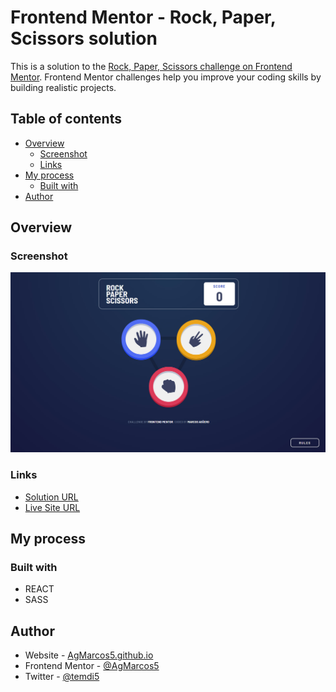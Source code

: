 # Frontend Mentor - Rock, Paper, Scissors solution

This is a solution to the [Rock, Paper, Scissors challenge on Frontend Mentor](https://www.frontendmentor.io/challenges/rock-paper-scissors-game-pTgwgvgH). Frontend Mentor challenges help you improve your coding skills by building realistic projects. 

## Table of contents

- [Overview](#overview)
  - [Screenshot](#screenshot)
  - [Links](#links)
- [My process](#my-process)
  - [Built with](#built-with)
- [Author](#author)

## Overview

### Screenshot

![](./public/preview.jpg)

### Links

- [Solution URL](https://github.com/AgMarcos5/challenge-rock-paper-scissors)
- [Live Site URL](https://agmarcos5.github.io/challenge-rock-paper-scissors/)

## My process

### Built with

- REACT
- SASS

## Author

- Website - [AgMarcos5.github.io](https://agmarcos5.github.io)
- Frontend Mentor - [@AgMarcos5](https://www.frontendmentor.io/profile/AgMarcos5)
- Twitter - [@temdi5](https://www.twitter.com/temdi5)
